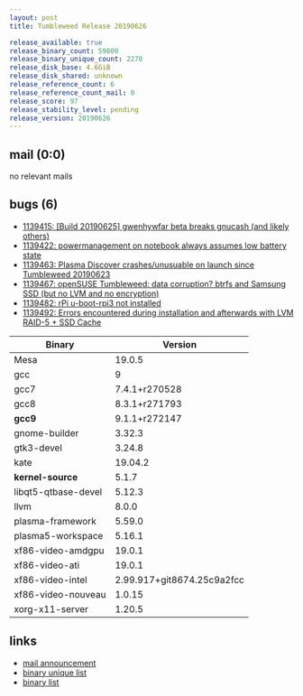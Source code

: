 ```yaml
---
layout: post
title: Tumbleweed Release 20190626

release_available: true
release_binary_count: 59800
release_binary_unique_count: 2270
release_disk_base: 4.6GiB
release_disk_shared: unknown
release_reference_count: 6
release_reference_count_mail: 0
release_score: 97
release_stability_level: pending
release_version: 20190626
---
```


## mail (0:0)

no relevant mails

## bugs (6)

<!--more-->

- [1139415: \[Build 20190625\] gwenhywfar beta breaks gnucash (and likely others)](https://bugzilla.opensuse.org/show_bug.cgi?id=1139415)
- [1139422: powermanagement on notebook always assumes low battery state](https://bugzilla.opensuse.org/show_bug.cgi?id=1139422)
- [1139463: Plasma Discover crashes/unusuable on launch since Tumbleweed 20190623](https://bugzilla.opensuse.org/show_bug.cgi?id=1139463)
- [1139467: openSUSE Tumbleweed: data corruption? btrfs and Samsung SSD (but no LVM and no encryption)](https://bugzilla.opensuse.org/show_bug.cgi?id=1139467)
- [1139482: rPi u-boot-rpi3 not installed](https://bugzilla.opensuse.org/show_bug.cgi?id=1139482)
- [1139492: Errors encountered during installation and afterwards with LVM RAID-5 + SSD Cache](https://bugzilla.opensuse.org/show_bug.cgi?id=1139492)

Binary | Version
--- | ---
Mesa | 19.0.5
gcc | 9
gcc7 | 7.4.1+r270528
gcc8 | 8.3.1+r271793
**gcc9** | 9.1.1+r272147
gnome-builder | 3.32.3
gtk3-devel | 3.24.8
kate | 19.04.2
**kernel-source** | 5.1.7
libqt5-qtbase-devel | 5.12.3
llvm | 8.0.0
plasma-framework | 5.59.0
plasma5-workspace | 5.16.1
xf86-video-amdgpu | 19.0.1
xf86-video-ati | 19.0.1
xf86-video-intel | 2.99.917+git8674.25c9a2fcc
xf86-video-nouveau | 1.0.15
xorg-x11-server | 1.20.5

## links

- [mail announcement](https://lists.opensuse.org/opensuse-factory/2019-06/msg00444.html)
- [binary unique list](http://download.opensuse.org/history/20190626/rpm.unique.list)
- [binary list](http://download.opensuse.org/history/20190626/rpm.list)

